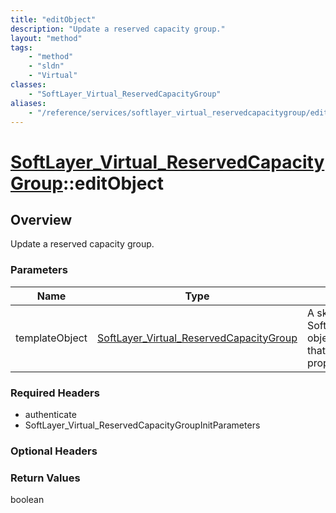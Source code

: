 ```yaml
---
title: "editObject"
description: "Update a reserved capacity group."
layout: "method"
tags:
    - "method"
    - "sldn"
    - "Virtual"
classes:
    - "SoftLayer_Virtual_ReservedCapacityGroup"
aliases:
    - "/reference/services/softlayer_virtual_reservedcapacitygroup/editObject"
---
```

# [SoftLayer_Virtual_ReservedCapacityGroup](/reference/services/SoftLayer_Virtual_ReservedCapacityGroup)::editObject




## Overview 
Update a reserved capacity group. 

### Parameters 
|Name | Type | Description |
| --- | --- | --- |
|templateObject| <a href='/reference/datatypes/SoftLayer_Virtual_ReservedCapacityGroup'>SoftLayer_Virtual_ReservedCapacityGroup </a>| A skeleton SoftLayer_Virtual_ReservedCapacityGroup object with only the properties defined that you wish to change. Unchanged properties are left alone.|


### Required Headers
* authenticate
* SoftLayer_Virtual_ReservedCapacityGroupInitParameters

### Optional Headers

### Return Values
boolean

